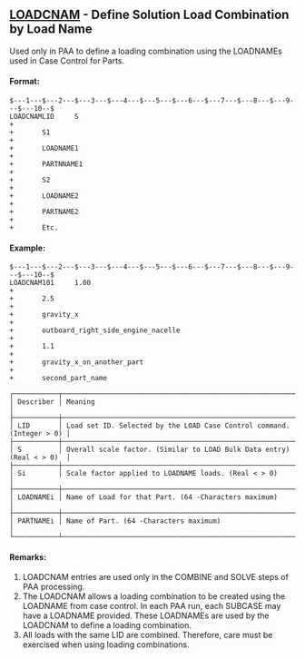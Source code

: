 ## [LOADCNAM](https://help.hexagonmi.com/bundle/MSC_Nastran_2022.4/page/Nastran_Combined_Book/qrg/bulkfgil/TOC.LOADCNAM.xhtml) - Define Solution Load Combination by Load Name

Used only in PAA to define a loading combination using the LOADNAMEs used in Case Control for Parts.

#### Format:

```nastran
$---1---$---2---$---3---$---4---$---5---$---6---$---7---$---8---$---9---$---10--$
LOADCNAMLID     S                                                       +        
+       S1                                                              +        
+       LOADNAME1                                                       +
+       PARTNNAME1                                                      +
+       S2                                                              +        
+       LOADNAME2                                                       +
+       PARTNAME2                                                       +
+       Etc.                                                                    
```

#### Example:

```nastran
$---1---$---2---$---3---$---4---$---5---$---6---$---7---$---8---$---9---$---10--$
LOADCNAM101     1.00                                                    +        
+       2.5                                                             +        
+       gravity_x                                                       +
+       outboard_right_side_engine_nacelle                              +
+       1.1                                                             +        
+       gravity_x_on_another_part                                       +
+       second_part_name                                                
```

```text
┌───────────┬───────────────────────────────────────────────────────────────────────┐
│ Describer │ Meaning                                                               │
├───────────┼───────────────────────────────────────────────────────────────────────┤
│ LID       │ Load set ID. Selected by the LOAD Case Control command. (Integer > 0) │
├───────────┼───────────────────────────────────────────────────────────────────────┤
│ S         │ Overall scale factor. (Similar to LOAD Bulk Data entry) (Real < > 0)  │
├───────────┼───────────────────────────────────────────────────────────────────────┤
│ Si        │ Scale factor applied to LOADNAME loads. (Real < > 0)                  │
├───────────┼───────────────────────────────────────────────────────────────────────┤
│ LOADNAMEi │ Name of Load for that Part. (64 -Characters maximum)                  │
├───────────┼───────────────────────────────────────────────────────────────────────┤
│ PARTNAMEi │ Name of Part. (64 -Characters maximum)                                │
└───────────┴───────────────────────────────────────────────────────────────────────┘
```

#### Remarks:

1. LOADCNAM entries are used only in the COMBINE and SOLVE steps of PAA processing.
2. The LOADCNAM allows a loading combination to be created using the LOADNAME from case control. In each PAA run, each SUBCASE may have a LOADNAME provided. These LOADNAMEs are used by the LOADCNAM to define a loading combination.
3. All loads with the same LID are combined. Therefore, care must be exercised when using loading combinations.
